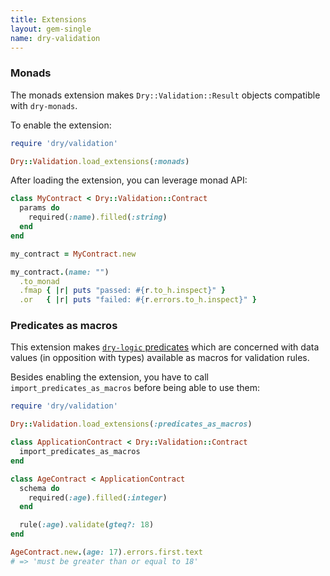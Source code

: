 ```yaml
---
title: Extensions
layout: gem-single
name: dry-validation
---
```


### Monads

The monads extension makes `Dry::Validation::Result` objects compatible with `dry-monads`.

To enable the extension:

```ruby
require 'dry/validation'

Dry::Validation.load_extensions(:monads)
```

After loading the extension, you can leverage monad API:

``` ruby
class MyContract < Dry::Validation::Contract
  params do
    required(:name).filled(:string)
  end
end

my_contract = MyContract.new

my_contract.(name: "")
  .to_monad
  .fmap { |r| puts "passed: #{r.to_h.inspect}" }
  .or   { |r| puts "failed: #{r.errors.to_h.inspect}" }
```

### Predicates as macros

This extension makes [`dry-logic`
predicates](https://dry-rb.org/gems/dry-logic/1.0/predicates/) which
are concerned with data values (in opposition with types) available as
macros for validation rules.

Besides enabling the extension, you have to call
`import_predicates_as_macros` before being able to use them:

```ruby
require 'dry/validation'

Dry::Validation.load_extensions(:predicates_as_macros)

class ApplicationContract < Dry::Validation::Contract
  import_predicates_as_macros
end

class AgeContract < ApplicationContract
  schema do
    required(:age).filled(:integer)
  end

  rule(:age).validate(gteq?: 18)
end

AgeContract.new.(age: 17).errors.first.text
# => 'must be greater than or equal to 18'
```